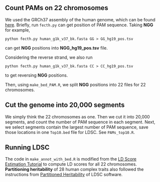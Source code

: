 

## Count PAMs on 22 chromosomes

We used the GRCh37 assembly of the human genome, which can be found [here](). 
Briefly, run `fecth.py` can get position of PAM sequence. 
Taking **NGG** for example, 
``` 
python fecth.py human_g1k_v37_bk.fasta GG > GG_hg19_pos.tsv
```
can get **NGG** positions into **NGG_hg19_pos.tsv** file.

Considering the reverse strand, we also run 
```
python fecth.py human_g1k_v37_bk.fasta CC > CC_hg19_pos.tsv
``` 
to get reversing **NGG** positions.

Then, using `make_bed_PAM.R`, we split **NGG** positions into 22 files for 22 chromosomes.

## Cut the genome into 20,000 segments
We simply think the 22 chromosomes as one. Then we cut it into 20,000 segments, and count the number of PAM sequence in each segment. Next, we select segments contain the largest number of PAM sequence, save those locations in one `Top10.bed` file for LDSC. 
See `PAMs_top10.R`.


## Running LDSC
The code in `make_annot_with_bed.R` is modified from the [LD Score Estimation Tutorial](https://github.com/bulik/ldsc/wiki/LD-Score-Estimation-Tutorial) to compute LD scores for all 22 chromosomes.
**Partitioning heritability** of 28 human complex traits also followed the instructions from [Partitioned Heritability](https://github.com/bulik/ldsc/wiki/Partitioned-Heritability) of LDSC software.









